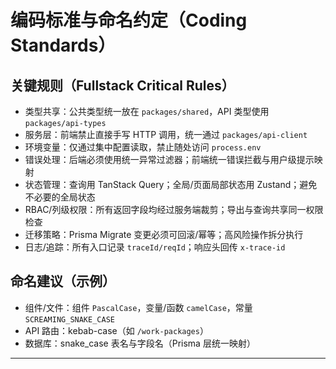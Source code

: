 # 编码标准与命名约定（Coding Standards）

## 关键规则（Fullstack Critical Rules）
- 类型共享：公共类型统一放在 `packages/shared`，API 类型使用 `packages/api-types`
- 服务层：前端禁止直接手写 HTTP 调用，统一通过 `packages/api-client`
- 环境变量：仅通过集中配置读取，禁止随处访问 `process.env`
- 错误处理：后端必须使用统一异常过滤器；前端统一错误拦截与用户级提示映射
- 状态管理：查询用 TanStack Query；全局/页面局部状态用 Zustand；避免不必要的全局状态
- RBAC/列级权限：所有返回字段均经过服务端裁剪；导出与查询共享同一权限检查
- 迁移策略：Prisma Migrate 变更必须可回滚/幂等；高风险操作拆分执行
- 日志/追踪：所有入口记录 `traceId/reqId`；响应头回传 `x-trace-id`

## 命名建议（示例）
- 组件/文件：组件 `PascalCase`，变量/函数 `camelCase`，常量 `SCREAMING_SNAKE_CASE`
- API 路由：kebab-case（如 `/work-packages`）
- 数据库：snake_case 表名与字段名（Prisma 层统一映射）

---

